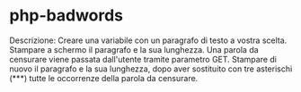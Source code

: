 # php-badwords

Descrizione:
Creare una variabile con un paragrafo di testo a vostra scelta.
Stampare a schermo il paragrafo e la sua lunghezza.
Una parola da censurare viene passata dall'utente tramite parametro GET.
Stampare di nuovo il paragrafo e la sua lunghezza, dopo aver sostituito con tre asterischi (***) tutte le occorrenze della parola da censurare.